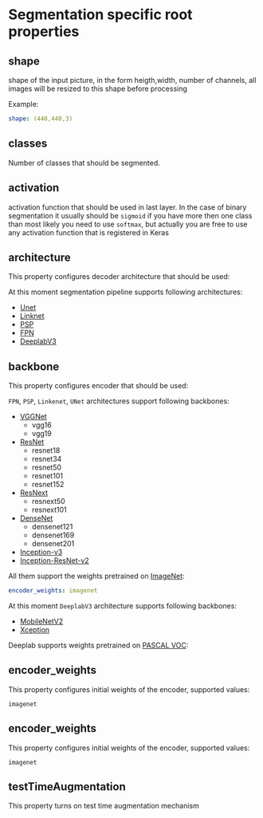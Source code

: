 # Segmentation specific root properties


## shape

shape of the input picture, in the form heigth,width, number of channels, all images will be resized to this shape before processing

Example:

```yaml
shape: (440,440,3)
```
 

## classes

Number of classes that should be segmented.

## activation

activation function that should be used in last layer. In the case of binary segmentation it usually should be `sigmoid` if you have
more then one class than most likely you need to use `softmax`, but actually you are free to use any activation function that is
registered in Keras


## architecture

This property configures decoder architecture that should be used:

At this moment segmentation pipeline supports following architectures:

- [Unet](https://lmb.informatik.uni-freiburg.de/people/ronneber/u-net/)
- [Linknet](https://codeac29.github.io/projects/linknet/)
- [PSP](https://arxiv.org/abs/1612.01105)
- [FPN](https://arxiv.org/abs/1612.03144)
- [DeeplabV3](https://arxiv.org/abs/1706.05587)

  
## backbone

This property configures encoder that should be used:


`FPN`, `PSP`, `Linkenet`, `UNet` architectures support following backbones: 

  - [VGGNet](https://arxiv.org/abs/1409.1556)
    - vgg16
    - vgg19
  - [ResNet](https://arxiv.org/abs/1512.03385)
    - resnet18
    - resnet34
    - resnet50 
    - resnet101
    - resnet152
  - [ResNext](https://arxiv.org/abs/1611.05431)
    - resnext50
    - resnext101
  - [DenseNet](https://arxiv.org/abs/1608.06993)
    - densenet121
    - densenet169
    - densenet201
  - [Inception-v3](https://arxiv.org/abs/1512.00567)
  - [Inception-ResNet-v2](https://arxiv.org/abs/1602.07261)
  
All them support the weights pretrained on [ImageNet](http://www.image-net.org/):
```yaml
encoder_weights: imagenet
```

At this moment `DeeplabV3` architecture supports following backbones:
 - [MobileNetV2](https://arxiv.org/abs/1801.04381)
 - [Xception](https://arxiv.org/abs/1610.02357)

Deeplab supports weights pretrained on [PASCAL VOC](http://host.robots.ox.ac.uk/pascal/VOC/):

## encoder_weights
  
This property configures initial weights of the encoder, supported values:

`imagenet`  

## encoder_weights
  
This property configures initial weights of the encoder, supported values:

`imagenet`

## testTimeAugmentation

This property turns on test time augmentation mechanism 